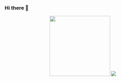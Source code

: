 ### Hi there 👋

<p align="center">
  <img height="195" src="https://github-readme-stats.vercel.app/api/top-langs?username=gurkanguldas&show_icons=true&locale=en&layout=compact">
  <img src="https://github-readme-stats.vercel.app/api?username=gurkanguldas&count_private=true&show_icons=true&icon_color=ce7e00">
</p>



